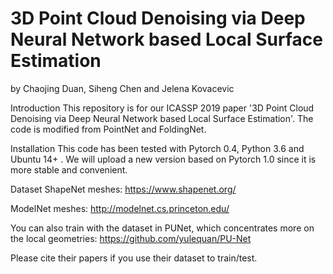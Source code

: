 # 3D Point Cloud Denoising via Deep Neural Network based Local Surface Estimation

by Chaojing Duan, Siheng Chen and Jelena Kovacevic

Introduction
This repository is for our ICASSP 2019 paper '3D Point Cloud Denoising via Deep Neural Network based Local Surface Estimation'. The code is modified from PointNet and FoldingNet.

Installation
This code has been tested with Pytorch 0.4, Python 3.6 and Ubuntu 14+ . We will upload a new version based on Pytorch 1.0 since it is more stable and convenient.

Dataset
ShapeNet meshes:
https://www.shapenet.org/

ModelNet meshes:
http://modelnet.cs.princeton.edu/

You can also train with the dataset in PUNet, which concentrates more on the local geometries:
https://github.com/yulequan/PU-Net

Please cite their papers if you use their dataset to train/test.
